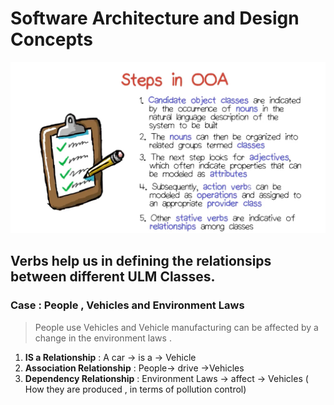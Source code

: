 # Software Architecture and Design Concepts

![OOADSteps](./pics/ooa-steps.jpg "The steps in OOA")


## Verbs help us in defining the relationsips between different ULM Classes.

### Case : People , Vehicles and Environment Laws

>People  use Vehicles and Vehicle manufacturing can be affected by a change in the environment laws .

1. **IS a Relationship** :  A car  -> is a  -> Vehicle  
2. **Association Relationship** : People-> drive ->Vehicles   
3. **Dependency Relationship** : Environment Laws -> affect -> Vehicles ( How they are produced , in terms of pollution control)